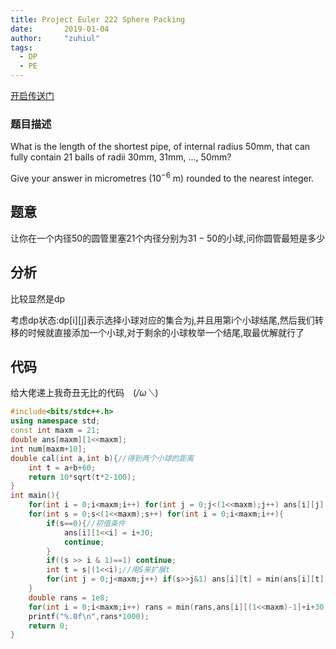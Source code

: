 ```yaml
---
title: Project Euler 222 Sphere Packing
date:       2019-01-04
author:     "zuhiul"
tags:
  - DP
  - PE
---
```



[开启传送门](https://projecteuler.net/problem=222)

### 题目描述
<!-- more -->

What is the length of the shortest pipe, of internal radius $50$mm, that can fully contain $21$ balls of radii $30$mm, $31$mm, ..., $50$mm?

Give your answer in micrometres ($10^{-6}$ m) rounded to the nearest integer.

## 题意

让你在一个内径$50$的圆管里塞$21$个内径分别为$31-50$的小球,问你圆管最短是多少

## 分析

比较显然是dp

考虑dp状态:dp[i][j]表示选择小球对应的集合为j,并且用第i个小球结尾,然后我们转移的时候就直接添加一个小球,对于剩余的小球枚举一个结尾,取最优解就行了

## 代码

给大佬递上我奇丑无比的代码　(*/ω＼*)

```cpp
#include<bits/stdc++.h>
using namespace std;
const int maxm = 21;
double ans[maxm][1<<maxm];
int num[maxm+10];
double cal(int a,int b){//得到两个小球的距离
	int t = a+b+60;
	return 10*sqrt(t*2-100);
}
int main(){
	for(int i = 0;i<maxm;i++) for(int j = 0;j<(1<<maxm);j++) ans[i][j] = 1e8;
	for(int s = 0;s<(1<<maxm);s++) for(int i = 0;i<maxm;i++){
		if(s==0){//初值条件
			ans[i][1<<i] = i+30;
			continue;
		}
		if((s >> i & 1)==1) continue;
		int t = s|(1<<i);//用S来扩展t
		for(int j = 0;j<maxm;j++) if(s>>j&1) ans[i][t] = min(ans[i][t],ans[j][s]+cal(i,j));
	}
	double rans = 1e8;
	for(int i = 0;i<maxm;i++) rans = min(rans,ans[i][(1<<maxm)-1]+i+30);
	printf("%.0f\n",rans*1000);
	return 0;
}
```

